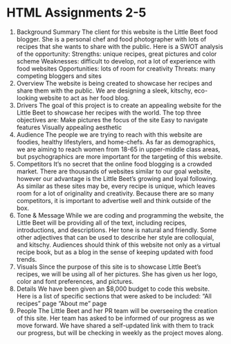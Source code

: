 # HTML Assignments 2-5
1.	Background Summary
The client for this website is the Little Beet food blogger. She is a personal chef and food photographer with lots of recipes that she wants to share with the public. Here is a SWOT analysis of the opportunity:
	Strengths: unique recipes, great pictures and color scheme 
	Weaknesses: difficult to develop, not a lot of experience with food websites
	Opportunities: lots of room for creativity
	Threats: many competing bloggers and sites
2.	Overview
The website is being created to showcase her recipes and share them with the public. We are designing a sleek, kitschy, eco-looking website to act as her food blog.
3.	Drivers
The goal of this project is to create an appealing website for the Little Beet to showcase her recipes with the world. The top three objectives are:
	Make pictures the focus of the site
	Easy to navigate features
	Visually appealing aesthetic
4.	Audience
The people we are trying to reach with this website are foodies, healthy lifestylers, and home-chefs. As far as demographics, we are aiming to reach women from 18-65 in upper-middle class areas, but psychographics are more important for the targeting of this website.
5.	Competitors
It’s no secret that the online food blogging is a crowded market. There are thousands of websites similar to our goal website, however our advantage is the Little Beet’s growing and loyal following. As similar as these sites may be, every recipe is unique, which leaves room for a lot of originality and creativity. Because there are so many competitors, it is important to advertise well and think outside of the box. 
6.	Tone & Message
While we are coding and programming the website, the Little Beet will be providing all of the text, including recipes, introductions, and descriptions. Her tone is natural and friendly. Some other adjectives that can be used to describe her style are colloquial, and kitschy. Audiences should think of this website not only as a virtual recipe book, but as a blog in the sense of keeping updated with food trends.
7.	Visuals
Since the purpose of this site is to showcase Little Beet’s recipes, we will be using all of her pictures. She has given us her logo, color and font preferences, and pictures.
8.	Details
We have been given an $8,000 budget to code this website. Here is a list of specific sections that were asked to be included:
	“All recipes” page
	“About me” page
9.	People
The Little Beet and her PR team will be overseeing the creation of this site. Her team has asked to be informed of our progress as we move forward. We have shared a self-updated link with them to track our progress, but will be checking in weekly as the project moves along. 
